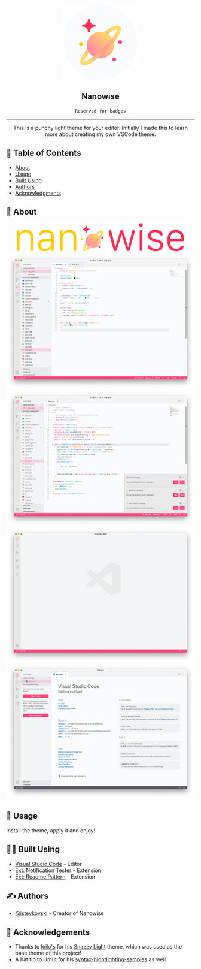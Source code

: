 <p align="center">
	<a href="" rel="noopener">
	<img width=200px height=200px src="icons/nanowise-round.png" alt="Project logo"></a>
</p>

<h2 align="center">Nanowise</h2>

<div align="center">

	Reserved for badges

</div>

---

<p align="center">
	This is a punchy light theme for your editor. Initially I made this to learn more about creating my own VSCode theme.
    <br>
</p>

## 📝 Table of Contents

- [About](#about)
- [Usage](#usage)
- [Built Using](#built_using)
- [Authors](#authors)
- [Acknowledgments](#acknowledgement)

## 🧐 About <a name = "about"></a>

<div align="center">
	<img src="icons/nanowise-banner.png">
</div>

<div align="center">
	<img src="images/nanowise-less.png">
	<img src="images/nanowise-java.png">
	<img src="images/nanowise-vscode.png">
	<img src="images/nanowise-welcome-folder.png">
</div>

## 🎈 Usage <a name="usage"></a>

Install the theme, apply it and enjoy!

## 👨‍💻 Built Using <a name = "built_using"></a>

- [Visual Studio Code](https://code.visualstudio.com/) - Editor
- [Ext: Notification Tester](https://marketplace.visualstudio.com/items?itemName=svipas.notification-tester) - Extension
- [Ext: Readme Pattern](https://marketplace.visualstudio.com/items?itemName=thomascsd.vscode-readme-pattern) - Extension

## ✍️ Authors <a name = "authors"></a>

- [@istevkovski](https://www.linkedin.com/in/istevkovski/) - Creator of Nanowise


## 🎉 Acknowledgements <a name = "acknowledgement"></a>

- Thanks to [loilo's](https://github.com/loilo) for his [Snazzy Light](https://github.com/loilo/vscode-snazzy-light) theme, which was used as the base theme of this project!
- A hat tip to Umut for his [syntax-hightlighting-samples](https://github.com/uloco/syntax-highlighting-samples) as well.
